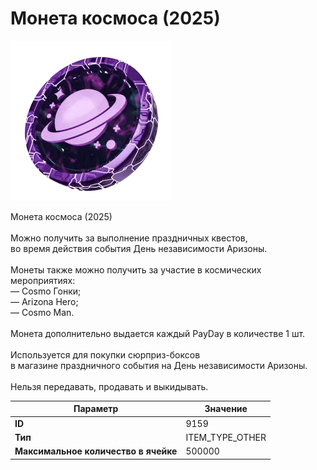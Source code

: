 # Монета космоса (2025)

![Item Image](../img/9159.webp?raw=true)

Монета космоса (2025)<br><br>Можно получить за выполнение праздничных квестов,<br>во время действия события День независимости Аризоны.<br><br>Монеты также можно получить за участие в космических мероприятиях:<br>— Cosmo Гонки;<br>— Arizona Hero;<br>— Cosmo Man.<br><br>Монета дополнительно выдается каждый PayDay в количестве 1 шт.<br><br>Используется для покупки сюрприз-боксов<br>в магазине праздничного события на День независимости Аризоны.<br><br>Нельзя передавать, продавать и выкидывать.


| Параметр | Значение |
|----------|----------|
| **ID** | 9159 |
| **Тип** | ITEM_TYPE_OTHER |
| **Максимальное количество в ячейке** | 500000 |

